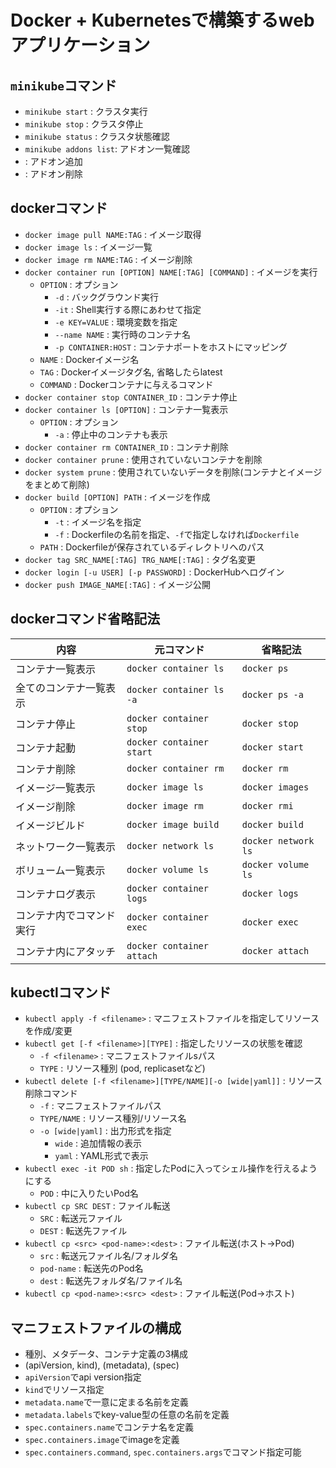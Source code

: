 # Docker + Kubernetesで構築するwebアプリケーション

##  `minikube`コマンド
- `minikube start` : クラスタ実行
- `minikube stop` : クラスタ停止
- `minikube status` : クラスタ状態確認
- `minikube addons list`: アドオン一覧確認
- : アドオン追加
- : アドオン削除


## dockerコマンド
- `docker image pull NAME:TAG` : イメージ取得
- `docker image ls` : イメージ一覧
- `docker image rm NAME:TAG` : イメージ削除
- `docker container run [OPTION] NAME[:TAG] [COMMAND]` : イメージを実行
  - `OPTION` : オプション
    - `-d` : バックグラウンド実行
    - `-it` : Shell実行する際にあわせて指定
    - `-e KEY=VALUE` : 環境変数を指定
    - `--name NAME` : 実行時のコンテナ名
    - `-p CONTAINER:HOST` : コンテナポートをホストにマッピング
  - `NAME` : Dockerイメージ名
  - `TAG` : Dockerイメージタグ名, 省略したらlatest
  - `COMMAND` : Dockerコンテナに与えるコマンド
- `docker container stop CONTAINER_ID` : コンテナ停止
- `docker container ls [OPTION]` : コンテナ一覧表示
  - `OPTION` : オプション
    - `-a` : 停止中のコンテナも表示
- `docker container rm CONTAINER_ID` : コンテナ削除
- `docker container prune` : 使用されていないコンテナを削除
- `docker system prune` : 使用されていないデータを削除(コンテナとイメージをまとめて削除)
- `docker build [OPTION] PATH` : イメージを作成
  - `OPTION` : オプション
    - `-t` : イメージ名を指定
    - `-f` : Dockerfileの名前を指定、`-f`で指定しなければ`Dockerfile`
  - `PATH` : Dockerfileが保存されているディレクトリへのパス
- `docker tag SRC_NAME[:TAG] TRG_NAME[:TAG]` : タグ名変更
- `docker login [-u USER] [-p PASSWORD]` : DockerHubへログイン
- `docker push IMAGE_NAME[:TAG]` : イメージ公開

## dockerコマンド省略記法
| 内容 | 元コマンド | 省略記法 |
|--------|------------|-----------|
| コンテナ一覧表示 | `docker container ls` | `docker ps` |
| 全てのコンテナ一覧表示 | `docker container ls -a` | `docker ps -a` |
| コンテナ停止 | `docker container stop` | `docker stop` |
| コンテナ起動 | `docker container start` | `docker start` |
| コンテナ削除 | `docker container rm` | `docker rm` |
| イメージ一覧表示 | `docker image ls` | `docker images` |
| イメージ削除 | `docker image rm` | `docker rmi` |
| イメージビルド | `docker image build` | `docker build` |
| ネットワーク一覧表示 | `docker network ls` | `docker network ls` |
| ボリューム一覧表示 | `docker volume ls` | `docker volume ls` |
| コンテナログ表示 | `docker container logs` | `docker logs` |
| コンテナ内でコマンド実行 | `docker container exec` | `docker exec` |
| コンテナ内にアタッチ | `docker container attach` | `docker attach` |


## kubectlコマンド
- `kubectl apply -f <filename>` : マニフェストファイルを指定してリソースを作成/変更
- `kubectl get [-f <filename>][TYPE]` : 指定したリソースの状態を確認
  - `-f <filename>` : マニフェストファイルsパス
  - `TYPE` : リソース種別 (pod, replicasetなど)
- `kubectl delete [-f <filename>][TYPE/NAME][-o [wide|yaml]]` : リソース削除コマンド
  - `-f` : マニフェストファイルパス
  - `TYPE/NAME` : リソース種別/リソース名
  - `-o [wide|yaml]` : 出力形式を指定
    - `wide` : 追加情報の表示
    - `yaml` : YAML形式で表示
- `kubectl exec -it POD sh` : 指定したPodに入ってシェル操作を行えるようにする
  - `POD` : 中に入りたいPod名
- `kubectl cp SRC DEST` : ファイル転送
  - `SRC` : 転送元ファイル
  - `DEST` : 転送先ファイル
- `kubectl cp <src> <pod-name>:<dest>` : ファイル転送(ホスト->Pod)
  - `src` : 転送元ファイル名/フォルダ名
  - `pod-name` : 転送先のPod名
  - `dest` : 転送先フォルダ名/ファイル名
- `kubectl cp <pod-name>:<src> <dest>` : ファイル転送(Pod->ホスト)


## マニフェストファイルの構成
- 種別、メタデータ、コンテナ定義の3構成
- (apiVersion, kind), (metadata), (spec)
- `apiVersion`でapi version指定
- `kind`でリソース指定
- `metadata.name`で一意に定まる名前を定義
- `metadata.labels`でkey-value型の任意の名前を定義
- `spec.containers.name`でコンテナ名を定義
- `spec.containers.image`でimageを定義
- `spec.containers.command`, `spec.containers.args`でコマンド指定可能
